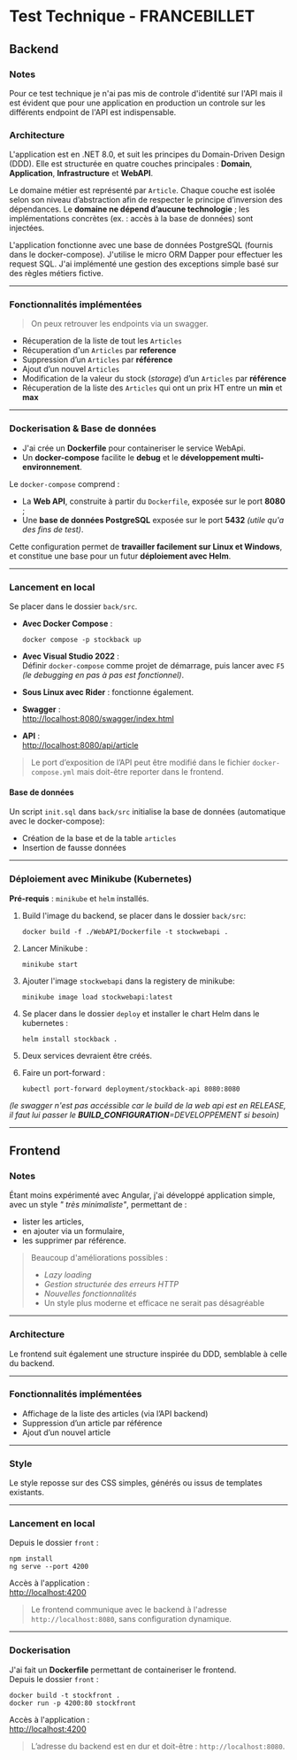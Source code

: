 # Test Technique - FRANCEBILLET

## Backend
### Notes
Pour ce test technique je n'ai pas mis de controle d'identité sur l'API mais il est évident que pour une application en production un controle sur les différents endpoint de l'API est indispensable.

### Architecture

L'application est en .NET 8.0, et suit les principes du Domain-Driven Design (DDD).
Elle est structurée en quatre couches principales : **Domain**, **Application**, **Infrastructure** et **WebAPI**.

Le domaine métier est représenté par `Article`. Chaque couche est isolée selon son niveau d’abstraction afin de respecter le principe d’inversion des dépendances. Le **domaine ne dépend d’aucune technologie** ; les implémentations concrètes (ex. : accès à la base de données) sont injectées.

L'application fonctionne avec une base de données PostgreSQL (fournis dans le docker-compose). J'utilise le micro ORM Dapper pour effectuer les request SQL.
J'ai implémenté une gestion des exceptions simple basé sur des règles métiers fictive.

---

### Fonctionnalités implémentées
> On peux retrouver les endpoints via un swagger.

- Récuperation de la liste de tout les `Articles` 
- Récuperation d'un `Articles` par **reference**
- Suppression d’un `Articles` par **référence**
- Ajout d’un nouvel `Articles`
- Modification de la valeur du stock (_storage_) d’un `Articles` par **référence**
- Récuperation de la liste des `Articles` qui ont un prix HT entre un **min** et **max**

---

### Dockerisation & Base de données

- J'ai crée un **Dockerfile** pour containeriser le service WebApi.
- Un **docker-compose** facilite le **debug** et le **développement multi-environnement**.

Le `docker-compose` comprend :
- La **Web API**, construite à partir du `Dockerfile`, exposée sur le port **8080** ;
- Une **base de données PostgreSQL** exposée sur le port **5432** _(utile qu'a des fins de test)_.

Cette configuration permet de **travailler facilement sur Linux et Windows**, et constitue une base pour un futur **déploiement avec Helm**.

---

### Lancement en local

Se placer dans le dossier `back/src`.

- **Avec Docker Compose** :  
  ```
  docker compose -p stockback up
  ```

- **Avec Visual Studio 2022** :  
  Définir `docker-compose` comme projet de démarrage, puis lancer avec `F5` _(le debugging en pas à pas est fonctionnel)_.

- **Sous Linux avec Rider** : fonctionne également.

- **Swagger** :  
  [http://localhost:8080/swagger/index.html](http://localhost:8080/swagger/index.html)

- **API** :  
  [http://localhost:8080/api/article](http://localhost:8080/api/article)

> Le port d’exposition de l’API peut être modifié dans le fichier `docker-compose.yml` mais doit-être reporter dans le frontend.

#### Base de données

Un script `init.sql` dans `back/src` initialise la base de données (automatique avec le docker-compose):  
- Création de la base et de la table `articles`  
- Insertion de fausse données

---

### Déploiement avec Minikube (Kubernetes)

**Pré-requis** : `minikube` et `helm` installés.


1. Build l'image du backend, se placer dans le dossier `back/src`:  
   ```
   docker build -f ./WebAPI/Dockerfile -t stockwebapi .
   ```

2. Lancer Minikube :  
   ```
   minikube start
   ```

3. Ajouter l'image `stockwebapi` dans la registery de minikube:  
   ```
   minikube image load stockwebapi:latest
   ```

4. Se placer dans le dossier `deploy` et installer le chart Helm dans le kubernetes :  
   ```
   helm install stockback .
   ```

5. Deux services devraient être créés.

6. Faire un port-forward :  
   ```
   kubectl port-forward deployment/stockback-api 8080:8080
   ```
_(le swagger n'est pas accéssible car le build de la web api est en RELEASE, il faut lui passer le **BUILD_CONFIGURATION**=DEVELOPPEMENT si besoin)_

---

## Frontend

### Notes

Étant moins expérimenté avec Angular, j'ai développé application simple, avec un style _" très minimaliste"_, permettant de :
- lister les articles,
- en ajouter via un formulaire,
- les supprimer par référence.

> Beaucoup d'améliorations possibles :
> - _Lazy loading_
> - _Gestion structurée des erreurs HTTP_
> - _Nouvelles fonctionnalités_
> - Un style plus moderne et efficace ne serait pas désagréable

---

### Architecture

Le frontend suit également une structure inspirée du DDD, semblable à celle du backend.

---

### Fonctionnalités implémentées

- Affichage de la liste des articles (via l’API backend)
- Suppression d’un article par référence
- Ajout d’un nouvel article

---

### Style

Le style reposse sur des CSS simples, générés ou issus de templates existants.

---

### Lancement en local

Depuis le dossier `front` :

```
npm install
ng serve --port 4200
```

Accès à l'application :  
[http://localhost:4200](http://localhost:4200)

> Le frontend communique avec le backend à l'adresse `http://localhost:8080`, sans configuration dynamique.

---

### Dockerisation

J'ai fait un  **Dockerfile** permettant de containeriser le frontend.  
Depuis le dossier `front` :

```
docker build -t stockfront .
docker run -p 4200:80 stockfront
```

Accès à l'application :  
[http://localhost:4200](http://localhost:4200)

> L’adresse du backend est en dur et doit-être : `http://localhost:8080`.

